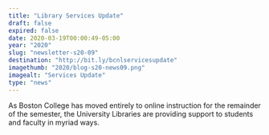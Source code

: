 ```yaml
---
title: "Library Services Update"
draft: false
expired: false
date: 2020-03-19T00:00:49-05:00
year: "2020"
slug: "newsletter-s20-09"
destination: "http://bit.ly/bcnlservicesupdate"
imagethumb: "2020/blog-s20-news09.png"
imagealt: "Services Update"
type: "news"
---
```


As Boston College has moved entirely to online instruction for the remainder of the semester, the University Libraries are providing support to students and faculty in myriad ways.